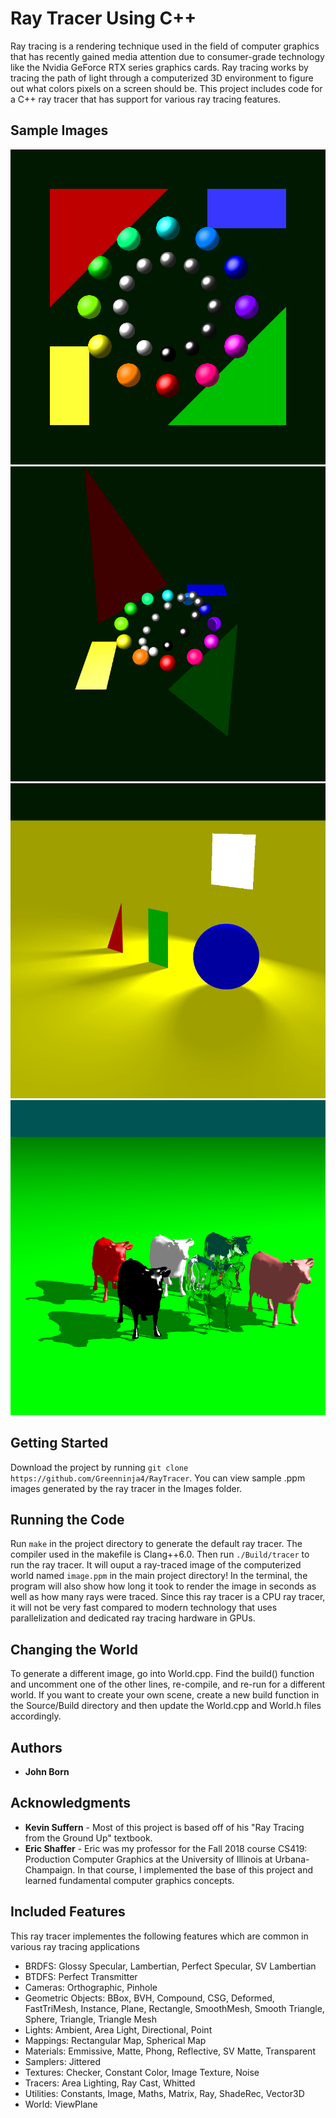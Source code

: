# Ray Tracer Using C++

Ray tracing is a rendering technique used in the field of computer graphics that has recently gained media attention due to consumer-grade technology like the Nvidia GeForce RTX series graphics cards. Ray tracing works by tracing the path of light through a computerized 3D environment to figure out what colors pixels on a screen should be. This project includes code for a C++ ray tracer that has support for various ray tracing features.

## Sample Images

![Basic Render](Images/New/build0.png "Basic Render")
![Perspective & Anti-Aliasing](Images/New/build1.png "Perspective & Anti-Aliasing")
![Soft Shadows](Images/New/build2.png "Soft Shadows")
![3D Objects & Materials](Images/New/build3.png "3D Objects & Materials")

## Getting Started

Download the project by running `git clone https://github.com/Greenninja4/RayTracer`. You can view sample .ppm images generated by the ray tracer in the Images folder.

## Running the Code

Run `make` in the project directory to generate the default ray tracer. The compiler used in the makefile is Clang++6.0. Then run `./Build/tracer` to run the ray tracer. It will ouput a ray-traced image of the computerized world named `image.ppm` in the main project directory! In the terminal, the program will also show how long it took to render the image in seconds as well as how many rays were traced. Since this ray tracer is a CPU ray tracer, it will not be very fast compared to modern technology that uses parallelization and dedicated ray tracing hardware in GPUs.

## Changing the World

To generate a different image, go into World.cpp. Find the build() function and uncomment one of the other lines, re-compile, and re-run for a different world. If you want to create your own scene, create a new build function in the Source/Build directory and then update the World.cpp and World.h files accordingly.

## Authors

* **John Born**

## Acknowledgments

* **Kevin Suffern** - Most of this project is based off of his "Ray Tracing from the Ground Up" textbook.
* **Eric Shaffer** - Eric was my professor for the Fall 2018 course CS419: Production Computer Graphics at the University of Illinois at Urbana-Champaign. In that course, I implemented the base of this project and learned fundamental computer graphics concepts.

## Included Features
This ray tracer implementes the following features which are common in various ray tracing applications
* BRDFS: Glossy Specular, Lambertian, Perfect Specular, SV Lambertian
* BTDFS: Perfect Transmitter
* Cameras: Orthographic, Pinhole
* Geometric Objects: BBox, BVH, Compound, CSG, Deformed, FastTriMesh, Instance, Plane, Rectangle, SmoothMesh, Smooth Triangle, Sphere, Triangle, Triangle Mesh
* Lights: Ambient, Area Light, Directional, Point
* Mappings: Rectangular Map, Spherical Map
* Materials: Emmissive, Matte, Phong, Reflective, SV Matte, Transparent
* Samplers: Jittered
* Textures: Checker, Constant Color, Image Texture, Noise
* Tracers: Area Lighting, Ray Cast, Whitted
* Utilities: Constants, Image, Maths, Matrix, Ray, ShadeRec, Vector3D
* World: ViewPlane